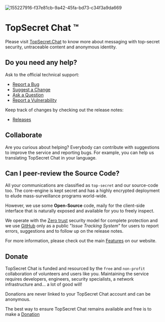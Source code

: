 ![155227916-f37e81cb-9a42-45fa-bd73-c34f3a9da669](https://user-images.githubusercontent.com/100089037/157646862-e3d2dafa-be22-4cbe-85a0-633bed66f936.png)

# TopSecret Chat &trade;

Please visit [TopSecret.Chat](https://topsecret.chat)  to know more about messaging with top-secret security, untraceable content and anonymous identity.

## Do you need any help? 
Ask to the official technical support:
* [Report a Bug](https://github.com/topsecret-chat/topsecret-chat/issues/new?assignees=&labels=bug&template=bug.md&title=%5BBUG%5D+)
* [Suggest a Change](https://github.com/topsecret-chat/topsecret-chat/issues/new?assignees=&labels=enhancement&template=enhancement.md&title=%5BENHANCEMENT%5D)
* [Ask a Question](https://github.com/topsecret-chat/topsecret-chat/issues/new?assignees=&labels=question&template=general-query.md&title=%5BQUESTION%5D+)
* [Report a Vulnerability](https://github.com/topsecret-chat/topsecret-chat/security/policy)

Keep track of changes by checking out the release notes:
* [Releases](https://github.com/topsecret-chat/topsecret-chat/releases)



## Collaborate

Are you curious about helping?
Everybody can contribute with suggestions to improve the service and reporting bugs. For example, you can help us translating TopSecret Chat in your language.



## Can I peer-review the Source Code?

All your communications are classified as `top-secret` and our source-code too. The core-engine is kept secret and has a highly encrypted deployment to elude mass-surveillance programs world-wide.

However, we use some **Open-Source** code, maily for the client-side interface that is naturally exposed and available for you to freely inspect.

We operate with the [Zero trust](https://en.wikipedia.org/wiki/Zero_trust_security_model) security model for complete protection and we use [GitHub](https://github.com/topsecret-chat/topsecret-chat/issues) only as a public "_Issue Tracking System_" for users to report errors, suggestions and to follow up on the release notes.

For more information, please check out the main [Features](https://topsecret.chat/en/features/) on our website.



## Donate

TopSecret Chat is funded and resourced by the `free` and `non-profit` collaboration of volunteers and users like you. Maintaining the service requires developers, engineers, security specialists, a network infrastructure and... a lot of good will!

Donations are never linked to your TopSecret Chat account and can be anonymous. 

The best way to ensure TopSecret Chat remains available and free is to make a [Donation](https://donorbox.org/topsecret-chat-en)
